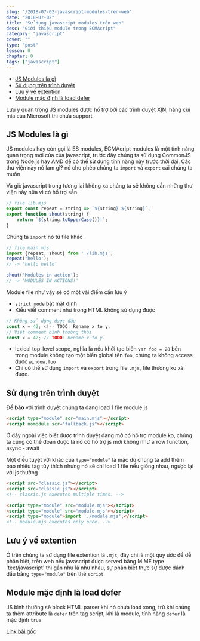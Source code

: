 ```yaml
---
slug: "/2018-07-02-javascript-modules-tren-web"
date: "2018-07-02"
title: "Sử dụng javascript modules trên web"
desc: "Giới thiệu module trong ECMAcript"
category: "javascript"
cover: ""
type: "post"
lesson: 0
chapter: 0
tags: ["javascript"]
---
```


<!-- TOC -->

- [JS Modules là gì](#js-modules-là-gì)
- [Sử dụng trên trình duyệt](#sử-dụng-trên-trình-duyệt)
- [Lưu ý về extention](#lưu-ý-về-extention)
- [Module mặc định là load defer](#module-mặc-định-là-load-defer)

<!-- /TOC -->

Lưu ý quan trọng JS modules được hổ trợ bởi các trình duyệt XỊN, hàng cùi mía của Microsoft thì chưa support

## JS Modules là gì

JS modules hay còn gọi là ES modules, ECMAcript modules là một tính năng quan trọng mới của của javascript, trước đây chúng ta sử dụng CommonJS trong Node.js hay AMD để có thể sử dụng tính năng này trước thời đại. Các thư viện này nó làm gì? nó cho phép chúng ta `import` và `export` cái chúng ta muốn

Và giờ javascript trong tương lai không xa chúng ta sẽ không cần những thư viện này nữa vì có hổ trợ sẵn.

```js
// file lib.mjs
export const repeat = string => `${string} ${string}`;
export function shout(string) {
    return `${string.toUpperCase()}!`;
}
```

Chúng ta `import` nó từ file khác

```js
// file main.mjs
import {repeat, shout} from './lib.mjs';
repeat('hello');
// -> 'hello hello'

shout('Modules in action');
// -> 'MODULES IN ACTIONS!'
```

Module file như vậy sẽ có một vài điểm cần lưu ý
- `strict mode` bật mặt định
- Kiểu viết comment như trong HTML không sử dụng được

```js
// Không sử dụng được đâu
const x = 42; <!-- TODO: Rename x to y.
// Viêt comment bình thường thôi
const x = 42; // TODO: Rename x to y.
```

- lexical top-level scope, nghĩa là nếu khởi tạo biến `var foo = 28` bên trong module không tạo một biến global tên `foo`, chúng ta không access được `window.foo`
- Chỉ có thể sử dụng `import` và `export` trong file `.mjs`, file thường ko xài được.

## Sử dụng trên trình duyệt

Để **báo** với trình duyệt chúng ta đang load 1 file module js

```html
<script type="module" scr="main.mjs"></script>
<script nomodule scr="fallback.js"></script>
```

Ở đây ngoài việc biết được trình duyệt đang mở có hổ trợ module ko, chúng ta cũng có thể đoán được là nó có hổ trợ js mới không như arrow function, async - await

Một điều tuyệt vời khác của `type="module"` là mặc dù chúng ta add thêm bao nhiêu tag tùy thích nhưng nó sẽ chỉ load 1 file nếu giống nhau, ngược lại với js thường

```html
<script src="classic.js"></script>
<script src="classic.js"></script>
<!-- classic.js executes multiple times. -->

<script type="module" src="module.mjs"></script>
<script type="module" src="module.mjs"></script>
<script type="module">import './module.mjs';</script>
<!-- module.mjs executes only once. -->
```

## Lưu ý về extention

Ở trên chúng ta sử dụng file extention là `.mjs`, đây chỉ là một quy ước để dễ phân biệt, trên web nếu javascript được served bằng MIME type 'text/javascript' thì gần như là như nhau, sự phân biệt thực sự được đánh dấu bằng `type="module"` trên thẻ `script`

## Module mặc định là load defer

JS bình thường sẽ block HTML parser khi nó chưa load xong, trừ khi chúng ta thêm attribute là `defer` trên tag script, khi là module, tính năng `defer` là mặc định `true`

[Link bài gốc](https://developers.google.com/web/fundamentals/primers/modules)